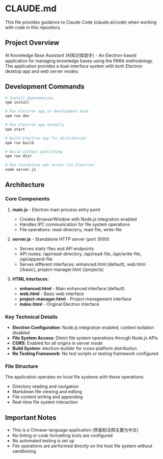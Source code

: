 # CLAUDE.md

This file provides guidance to Claude Code (claude.ai/code) when working with code in this repository.

## Project Overview

AI Knowledge Base Assistant (AI知识库助手) - An Electron-based application for managing knowledge bases using the PARA methodology. The application provides a dual-interface system with both Electron desktop app and web server modes.

## Development Commands

```bash
# Install dependencies
npm install

# Run Electron app in development mode
npm run dev

# Run Electron app normally
npm start

# Build Electron app for distribution
npm run build

# Build without publishing
npm run dist

# Run standalone web server (no Electron)
node server.js
```

## Architecture

### Core Components

1. **main.js** - Electron main process entry point
   - Creates BrowserWindow with Node.js integration enabled
   - Handles IPC communication for file system operations
   - File operations: read-directory, read-file, write-file

2. **server.js** - Standalone HTTP server (port 3000)
   - Serves static files and API endpoints
   - API routes: /api/read-directory, /api/read-file, /api/write-file, /api/append-file
   - Serves different interfaces: enhanced.html (default), web.html (/basic), project-manager.html (/projects)

3. **HTML Interfaces**:
   - **enhanced.html** - Main enhanced interface (default)
   - **web.html** - Basic web interface
   - **project-manager.html** - Project management interface
   - **index.html** - Original Electron interface

### Key Technical Details

- **Electron Configuration**: Node.js integration enabled, context isolation disabled
- **File System Access**: Direct file system operations through Node.js APIs
- **CORS**: Enabled for all origins in server mode
- **Build System**: electron-builder for cross-platform distribution
- **No Testing Framework**: No test scripts or testing framework configured

### File Structure

The application operates on local file systems with these operations:
- Directory reading and navigation
- Markdown file viewing and editing
- File content writing and appending
- Real-time file system interaction

## Important Notes

- This is a Chinese-language application (界面和注释主要为中文)
- No linting or code formatting tools are configured
- No automated testing is set up
- File operations are performed directly on the host file system without sandboxing